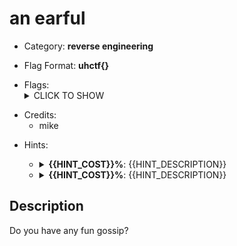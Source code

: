 # an earful

<!-- crypto, forensics, osint, reversing, stegano, websec, misc -->
* Category: **reverse engineering**

<!-- * "uhctf{...}": must match regex "uhctf{([a-z0-9]+-)*[0-9a-f]{6}}" -->
<!-- * "free-form": anything goes, mention in description what to look for -->
* Flag Format: **uhctf{}**

<!-- {{FLAG_TYPE}} can be "static" or "regex" -->
* Flags: <details><summary>CLICK TO SHOW</summary><ul><ul>
<li>static: <code>uhctf{c00l-st0ry-br0_ce366a}</code></li>
</ul></ul></details>

<!-- Only enter people's first name in lowercase, it will be changed later -->
* Credits:
    * mike

<!-- {{HINT_COST}} is a percentage of the challenge's total value -->
<!-- {{HINT_DESCRIPTION}} explains what exactly the hint will help with -->
* Hints: <ul><ul>
<li><details>
    <summary><strong>{{HINT_COST}}%</strong>: {{HINT_DESCRIPTION}}</summary>
    {{HINT}}
</details></li>
<li><details>
    <summary><strong>{{HINT_COST}}%</strong>: {{HINT_DESCRIPTION}}</summary>
    {{HINT}}
</details></li>
</ul></ul>

## Description
<!-- HTML can be used here if needed -->
Do you have any fun gossip?